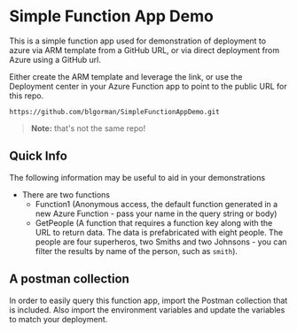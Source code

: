 # Simple Function App Demo

This is a simple function app used for demonstration of deployment to azure via ARM template from a GitHub URL, or via direct deployment from Azure using a GitHub url.

Either create the ARM template and leverage the link, or use the Deployment center in your Azure Function app to point to the public URL for this repo.  

```https
https://github.com/blgorman/SimpleFunctionAppDemo.git
```  

>**Note:** that's not the same repo!

## Quick Info

The following information may be useful to aid in your demonstrations

- There are two functions
  - Function1 (Anonymous access, the default function generated in a new Azure Function - pass your name in the query string or body)
  - GetPeople (A function that requires a function key along with the URL to return data.  The data is prefabricated with eight people. The people are four superheros, two Smiths and two Johnsons - you can filter the results by name of the person, such as `smith`).

## A postman collection

In order to easily query this function app, import the Postman collection that is included.  Also import the environment variables and update the variables to match your deployment.

